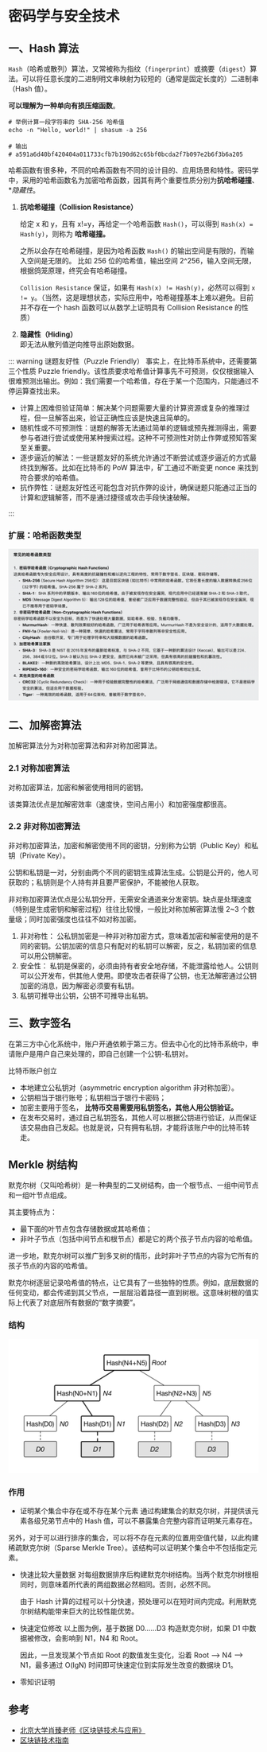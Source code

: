 # 密码学与安全技术

## 一、Hash 算法

`Hash`（哈希或散列）算法，又常被称为指纹（`fingerprint`）或摘要（`digest`）算法。可以将任意长度的二进制明文串映射为较短的（通常是固定长度的）二进制串（Hash 值）。

**可以理解为一种单向有损压缩函数**。

```shell
# 举例计算一段字符串的 SHA-256 哈希值
echo -n "Hello, world!" | shasum -a 256

# 输出
# a591a6d40bf420404a011733cfb7b190d62c65bf0bcda2f7b097e2b6f3b6a205
```

哈希函数有很多种，不同的哈希函数有不同的设计目的、应用场景和特性。密码学中，采用的哈希函数名为加密哈希函数，因其有两个重要性质分别为**抗哈希碰撞**、**隐藏性*。


1. **抗哈希碰撞（Collision Resistance）**  

    给定 x 和 y，且有 x!=y，再给定一个哈希函数 `Hash()`，可以得到 `Hash(x) = Hash(y)`，则称为 **哈希碰撞。**

    之所以会存在哈希碰撞，是因为哈希函数 `Hash()` 的输出空间是有限的，而输入空间是无限的。 比如 256 位的哈希值，输出空间 2^256，输入空间无限，根据鸽笼原理，终究会有哈希碰撞。

    `Collision Resistance` 保证，如果有 `Hash(x) != Hash(y)`，必然可以得到 `x != y`。（当然，这是理想状态，实际应用中，哈希碰撞基本上难以避免。目前并不存在一个 hash 函数可以从数学上证明具有 Collision Resistance 的性质）

2. **隐藏性（Hiding）**  
    即无法从散列值逆向推导出原始数据。


::: warning 谜题友好性（Puzzle Friendly）
事实上，在比特币系统中，还需要第三个性质 Puzzle friendly。该性质要求哈希值计算事先不可预测，仅仅根据输入很难预测出输出。例如：我们需要一个哈希值，存在于某一个范围内，只能通过不停运算查找出来。

 - 计算上困难但验证简单：解决某个问题需要大量的计算资源或复杂的推理过程，但一旦解答出来，验证正确性应该是快速且简单的。
 - 随机性或不可预测性：谜题的解答无法通过简单的逻辑或预先推测得出，需要参与者进行尝试或使用某种搜索过程。这种不可预测性对防止作弊或预知答案至关重要。
 - 逐步逼近的解法：一些谜题友好的系统允许通过不断尝试或逐步逼近的方式最终找到解答。比如在比特币的 PoW 算法中，矿工通过不断变更 nonce 来找到符合要求的哈希值。
 - 抗作弊性：谜题友好性还可能包含对抗作弊的设计，确保谜题只能通过正当的计算和逻辑解答，而不是通过捷径或攻击手段快速破解。

:::

### 扩展：哈希函数类型
![alt text](https://raw.githubusercontent.com/whisper-xiang/image-hosting/master/whisper-vitepress-blog/哈希函数类型.png)

## 二、加解密算法
加解密算法分为对称加密算法和非对称加密算法。

### 2.1 对称加密算法

对称加密算法，加密和解密使用相同的密钥。

该类算法优点是加解密效率（速度快，空间占用小）和加密强度都很高。


### 2.2 非对称加密算法

非对称加密算法，加密和解密使用不同的密钥，分别称为公钥（Public Key）和私钥（Private Key）。

公钥和私钥是一对，分别由两个不同的密钥生成算法生成。公钥是公开的，他人可获取的；私钥则是个人持有并且要严密保护，不能被他人获取。

非对称加密算法优点是公私钥分开，无需安全通道来分发密钥。缺点是处理速度（特别是生成密钥和解密过程）往往比较慢，一般比对称加解密算法慢 2~3 个数量级；同时加密强度也往往不如对称加密。

1. 非对称性：
   公私钥加密是一种非对称加密方式，意味着加密和解密使用的是不同的密钥。公钥加密的信息只有配对的私钥可以解密，反之，私钥加密的信息可以用公钥解密。
2. 安全性：
   私钥是保密的，必须由持有者安全地存储，不能泄露给他人。公钥则可以公开发布，供其他人使用。即使攻击者获得了公钥，也无法解密通过公钥加密的消息，因为解密必须要有私钥。
3. 私钥可推导出公钥，公钥不可推导出私钥。

## 三、数字签名

在第三方中心化系统中，账户开通依赖于第三方。但去中心化的比特币系统中，申请账户是用户自己来处理的，即自己创建一个公钥-私钥对。

比特币账户创立
  - 本地建立公私钥对（asymmetric encryption algorithm 非对称加密）。
  - 公钥相当于银行账号；私钥相当于银行卡密码；
  - 加密主要用于签名， **比特币交易需要用私钥签名，其他人用公钥验证。**
  - 在发布交易时，通过自己私钥签名，其他人可以根据公钥进行验证，从而保证该交易由自己发起。也就是说，只有拥有私钥，才能将该账户中的比特币转走。


## Merkle 树结构
默克尔树（又叫哈希树）是一种典型的二叉树结构，由一个根节点、一组中间节点和一组叶节点组成。

其主要特点为：

- 最下面的叶节点包含存储数据或其哈希值；
- 非叶子节点（包括中间节点和根节点）都是它的两个孩子节点内容的哈希值。

进一步地，默克尔树可以推广到多叉树的情形，此时非叶子节点的内容为它所有的孩子节点的内容的哈希值。

默克尔树逐层记录哈希值的特点，让它具有了一些独特的性质。例如，底层数据的任何变动，都会传递到其父节点，一层层沿着路径一直到树根。这意味树根的值实际上代表了对底层所有数据的“数字摘要”。

### 结构
![Merkle 树结构](https://raw.githubusercontent.com/whisper-xiang/image-hosting/master/whisper-vitepress-blog/Merkle.png)

### 作用
 - 证明某个集合中存在或不存在某个元素
    通过构建集合的默克尔树，并提供该元素各级兄弟节点中的 Hash 值，可以不暴露集合完整内容而证明某元素存在。

  另外，对于可以进行排序的集合，可以将不存在元素的位置用空值代替，以此构建稀疏默克尔树（Sparse Merkle Tree）。该结构可以证明某个集合中不包括指定元素。
 - 快速比较大量数据
    对每组数据排序后构建默克尔树结构。当两个默克尔树根相同时，则意味着所代表的两组数据必然相同。否则，必然不同。

    由于 Hash 计算的过程可以十分快速，预处理可以在短时间内完成。利用默克尔树结构能带来巨大的比较性能优势。
 - 快速定位修改
    以上图为例，基于数据 D0……D3 构造默克尔树，如果 D1 中数据被修改，会影响到 N1，N4 和 Root。

    因此，一旦发现某个节点如 Root 的数值发生变化，沿着 Root --> N4 --> N1，最多通过 O(lgN) 时间即可快速定位到实际发生改变的数据块 D1。
 - 零知识证明

## 参考

- [北京大学肖臻老师《区块链技术与应用》](https://www.bilibili.com/video/av37065233/?p=2)
- [区块链技术指南](https://yeasy.gitbook.io/)
